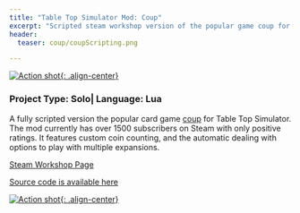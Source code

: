 ```yaml
---
title: "Table Top Simulator Mod: Coup"
excerpt: "Scripted steam workshop version of the popular game coup for Table Top Simulator."
header:
  teaser: coup/coupScripting.png

---
```


[![Action shot](/images/coup/coupGameplay.png.png){: .align-center}](/images/coup/coupGameplay.png.png)

### Project Type: Solo| Language: Lua

A fully scripted version the popular card game [coup](https://boardgamegeek.com/boardgame/131357/coup) for Table Top Simulator. The mod currently has over 1500 subscribers on Steam with only positive ratings. It features custom coin counting, and the automatic dealing with options to play with multiple expansions.

[Steam Workshop Page](https://steamcommunity.com/sharedfiles/filedetails/?id=852334368)

[Source code is available here](https://github.com/SamMurphy/CoupTableTopMod)

[![Action shot](/images/coup/coupScripting.png){: .align-center}](/images/coup/coupScripting.png)

